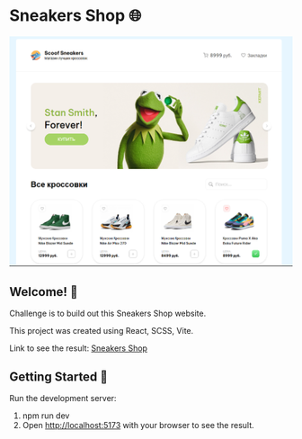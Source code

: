 # Sneakers Shop 🌐

![Design preview for the Country Quiz](./preview.jpg)

## Welcome! 👋

Challenge is to build out this Sneakers Shop website.

This project was created using React, SCSS, Vite.

Link to see the result: [Sneakers Shop](sneakers-shop-mu-ten.vercel.app)

## Getting Started 🚀

Run the development server:
1. npm run dev
2. Open [http://localhost:5173](http://localhost:5173) with your browser to see the result.